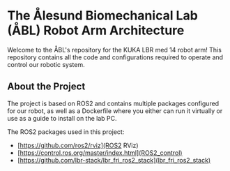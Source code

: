 # The Ålesund Biomechanical Lab (ÅBL) Robot Arm Architecture
Welcome to the ÅBL's repository for the KUKA LBR med 14 robot arm! This repository contains all the code and configurations required to operate and control our robotic system.

## About the Project
The project is based on ROS2 and contains multiple packages configured for our robot, as well as a Dockerfile where you either can run it virtually or use as a guide to install on the lab PC.

The ROS2 packages used in this project:
- [https://github.com/ros2/rviz](ROS2 RViz)
- [https://control.ros.org/master/index.html](ROS2_control)
- [https://github.com/lbr-stack/lbr_fri_ros2_stack](lbr_fri_ros2_stack)
